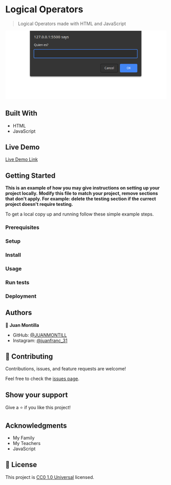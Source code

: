 # Logical Operators

> Logical Operators made with HTML and JavaScript

![screenshot](/Screenshot_2023-09-11_08-21-08.png)

## Built With

- HTML
- JavaScript

## Live Demo

[Live Demo Link](https://juanmontill.github.io./logical_operators_javascript_info_check_the_login_08sep23/)


## Getting Started

**This is an example of how you may give instructions on setting up your project locally.**
**Modify this file to match your project, remove sections that don't apply. For example: delete the testing section if the currect project doesn't require testing.**


To get a local copy up and running follow these simple example steps.

### Prerequisites

### Setup

### Install

### Usage

### Run tests

### Deployment



## Authors

👤 **Juan Montilla**

- GitHub: [@JUANMONTILL](https://github.com/JUANMONTILL)
- Instagram: [@juanfranc_31](https://instagram.com/juanfranc_31)

## 🤝 Contributing

Contributions, issues, and feature requests are welcome!

Feel free to check the [issues page](https://github.com/JUANMONTILL/logical_operators_javascript_info_check_the_login_08sep23/issues).

## Show your support

Give a ⭐️ if you like this project!

## Acknowledgments

- My Family
- My Teachers
- JavaScript

## 📝 License

This project is [CC0 1.0 Universal](LICENSE) licensed.